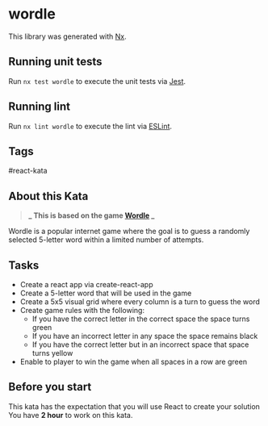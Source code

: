 # wordle

This library was generated with [Nx](https://nx.dev).

## Running unit tests

Run `nx test wordle` to execute the unit tests via [Jest](https://jestjs.io).

## Running lint

Run `nx lint wordle` to execute the lint via [ESLint](https://eslint.org/).


## Tags

#react-kata

## About this Kata

> **_ This is based on the game [Wordle](https://www.nytimes.com/games/wordle/index.html/) _**

Wordle is a popular internet game where the goal is to guess a randomly selected 5-letter word within a limited number of attempts.

## Tasks

* Create a react app via create-react-app
* Create a 5-letter word that will be used in the game
* Create a 5x5 visual grid where every column is a turn to guess the word
* Create game rules with the following:
  * If you have the correct letter in the correct space the space turns green
  * If you have an incorrect letter in any space the space remains black
  * If you have the correct letter but in an incorrect space that space turns yellow
* Enable to player to win the game when all spaces in a row are green

## Before you start

This kata has the expectation that you will use React to create your solution
You have **2 hour** to work on this kata.






